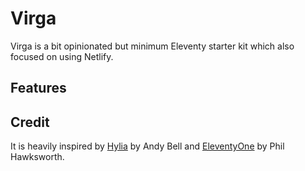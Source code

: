 # Virga

Virga is a bit opinionated but minimum Eleventy starter kit which also focused on using Netlify.

## Features

## Credit

It is heavily inspired by [Hylia](https://github.com/hankchizljaw/hylia) by Andy Bell and [EleventyOne](https://github.com/philhawksworth/eleventyone) by Phil Hawksworth.
